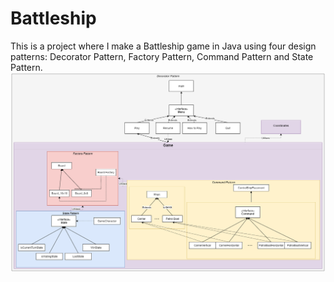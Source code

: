 # Battleship
This is a project where I make a Battleship game in Java using four design patterns: Decorator Pattern, Factory Pattern, Command Pattern and State Pattern.
![Screenshot](BattelshipGameCodeMap.png) 
